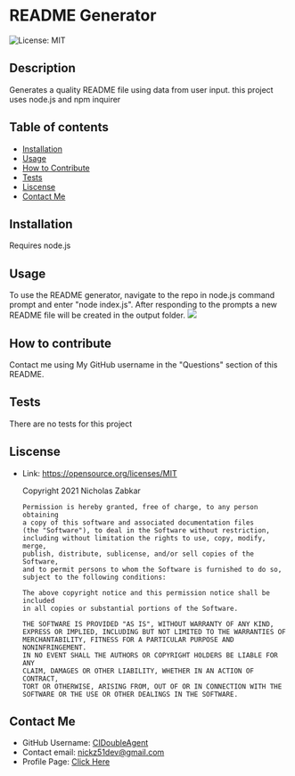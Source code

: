   # README Generator
  ![License: MIT](https://img.shields.io/badge/License-MIT-yellow.svg)
  ## Description
  Generates a quality README file using data from user input. this project uses node.js and npm inquirer
  ## Table of contents
  * [Installation](#installation)
  * [Usage](#usage)
  * [How to Contribute](#how-to-contribute)
  * [Tests](#tests)
  * [Liscense](#liscense)
  * [Contact Me](#contact-me)
  ## Installation
  Requires node.js
  ## Usage
  To use the README generator, navigate to the repo in node.js command prompt and enter "node index.js". After responding to the prompts a new README file will be created in the output folder.
  ![](https://github.com/CIDoubleAgent/README-Generator/blob/main/images/Readme%20Generator%20Demo.gif?raw=true)
  ## How to contribute
  Contact me using My GitHub username in the "Questions" section of this README.
  ## Tests
  There are no tests for this project
  ## Liscense
  * Link: https://opensource.org/licenses/MIT  

      Copyright 2021 Nicholas Zabkar

        Permission is hereby granted, free of charge, to any person obtaining 
        a copy of this software and associated documentation files 
        (the "Software"), to deal in the Software without restriction, 
        including without limitation the rights to use, copy, modify, merge, 
        publish, distribute, sublicense, and/or sell copies of the Software, 
        and to permit persons to whom the Software is furnished to do so, 
        subject to the following conditions:

        The above copyright notice and this permission notice shall be included 
        in all copies or substantial portions of the Software.

        THE SOFTWARE IS PROVIDED "AS IS", WITHOUT WARRANTY OF ANY KIND, 
        EXPRESS OR IMPLIED, INCLUDING BUT NOT LIMITED TO THE WARRANTIES OF 
        MERCHANTABILITY, FITNESS FOR A PARTICULAR PURPOSE AND NONINFRINGEMENT. 
        IN NO EVENT SHALL THE AUTHORS OR COPYRIGHT HOLDERS BE LIABLE FOR ANY 
        CLAIM, DAMAGES OR OTHER LIABILITY, WHETHER IN AN ACTION OF CONTRACT, 
        TORT OR OTHERWISE, ARISING FROM, OUT OF OR IN CONNECTION WITH THE 
        SOFTWARE OR THE USE OR OTHER DEALINGS IN THE SOFTWARE.
  ## Contact Me
  * GitHub Username: [CIDoubleAgent](https://github.com/CIDoubleAgent)
  * Contact email: [nickz51dev@gmail.com](https://mail.google.com/mail/?view=cm&fs=1&tf=1&to=nickz51dev@gmail.com)
  * Profile Page: [Click Here](https://cidoubleagent.github.io/react-portfolio/)
